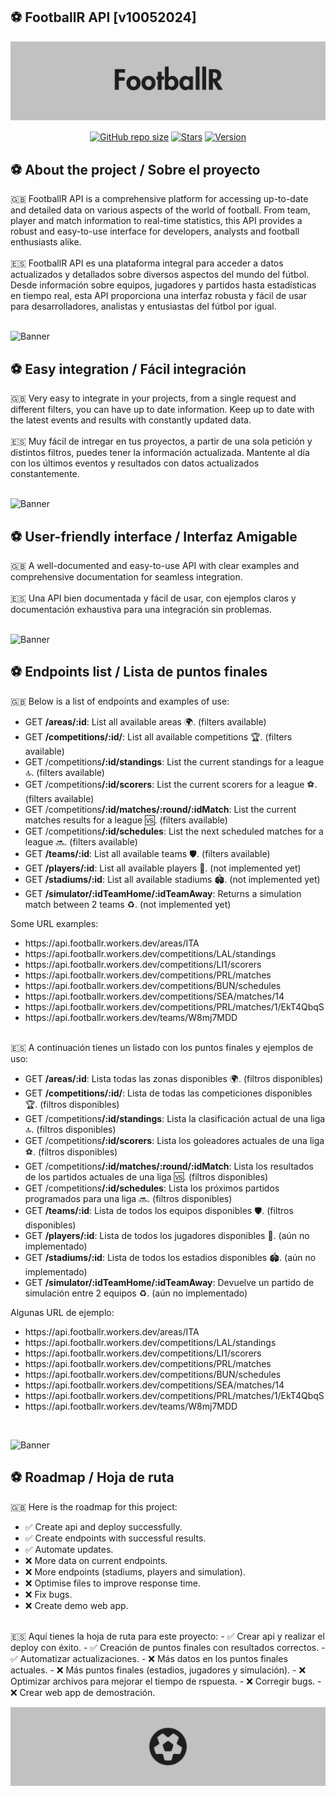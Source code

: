 ## ⚽️ FootballR API [v10052024]

![Banner](https://raw.githubusercontent.com/mzafram2001/footballr-api/main/src/footballr_banner_2.png)

<p align='center'>
   <a href='#'><img align='center' alt='GitHub repo size' src='https://img.shields.io/github/repo-size/mzafram2001/footballr-api?color=C1C1C1&style=for-the-badge&logo=github'></a>
   <a href='https://github.com/mzafram2001/footballr-api/stargazers'><img align='center' alt='Stars' src='https://img.shields.io/github/stars/mzafram2001/footballr-api?color=C1C1C1&style=for-the-badge&logo=data%3Aimage/png%3Bbase64%2CiVBORw0KGgoAAAANSUhEUgAAAB4AAAAdCAYAAAC9pNwMAAAACXBIWXMAAAsTAAALEwEAmpwYAAAAIGNIUk0AAHpFAACAgwAA/FcAAIDoAAB5FgAA8QEAADtfAAAcheDStWoAAAHISURBVHjavJS/a1NRGIafm7RaaGJ1KR0MQUVNBiOhtKLg6GKXItRJVwc3M%2BpW%2Bg/4Fwid3LRLBydBHARBiqSiqcY2UOgipopBQnxdzpXr5dyb5iQnHxw49/z4nvOe7543kIRjPAFywIrL5sARPAF0TT8P/Bw0QcZR7cNIf3VcirNG4ZT5/mOuvONb8YMINMzxyLfiLNAGpmPjPVPrji/F9y3Q8EA1n4oPgNmEuUNgxofitRQowAng8bCKTwFF4CxQBq4BN4%2BY8wXwCvgAfAb2gG828C3gDHDOgIpAIaGWLvELaAG7QBNoAF8DSV8MeJxxkAEWgfoYoU1gPqzxceANcNkztAEsAO3wr/5tBt55hH4C5o0B/fecusBVT/CPpqQ//o1IircJSW81utiWlItzkt5xAGwBl4ZUugNUbB6eZplFU5djjtAeUAXeu3h1CzjtCG4DJ128eq6PN/eLPHDeBVwd4prD3FUXcGkEz%2BiCC/jiCMAlH%2BAN4JmrYpuBhG0/wRCeSqpE1pUkrSes/S5p0pY/CVqwJNmUdD3loFckPbfsKw8CXo5sfC1pKQUYbzckvYzsvzMI%2BJ7x2LsDAOPttqS6pJpt/u8AK65O%2Bt9ReEMAAAAASUVORK5CYII%3D'></a>
<a href='#'><img align='center' alt='Version' src='https://img.shields.io/badge/Version-10052024-C1C1C1?style=for-the-badge&logo=convertio&logoColor=white'></a>
</p>

## ⚽️ About the project / Sobre el proyecto
<div>
  🇬🇧 FootballR API is a comprehensive platform for accessing up-to-date and detailed data on various aspects of the world of football. From team, player and match information to real-time statistics, this API provides a robust and easy-to-use interface for developers, analysts and football enthusiasts alike.
</div>
<br>
<div>
  🇪🇸 FootballR API es una plataforma integral para acceder a datos actualizados y detallados sobre diversos aspectos del mundo del fútbol. Desde información sobre equipos, jugadores y partidos hasta estadísticas en tiempo real, esta API proporciona una interfaz robusta y fácil de usar para desarrolladores, analistas y entusiastas del fútbol por igual.
</div>
<br>

![Banner](#)

## ⚽️ Easy integration / Fácil integración

<div>
  🇬🇧 Very easy to integrate in your projects, from a single request and different filters, you can have up to date information. Keep up to date with the latest events and results with constantly updated data.
</div>
<br>
<div>
  🇪🇸 Muy fácil de intregar en tus proyectos, a partir de una sola petición y distintos filtros, puedes tener la información actualizada. Mantente al día con los últimos eventos y resultados con datos actualizados constantemente.
</div>
<br>

![Banner](#)

## ⚽️ User-friendly interface / Interfaz Amigable

<div>
  🇬🇧 A well-documented and easy-to-use API with clear examples and comprehensive documentation for seamless integration.
</div>
<br>
<div>
  🇪🇸 Una API bien documentada y fácil de usar, con ejemplos claros y documentación exhaustiva para una integración sin problemas.
</div>
<br>

![Banner](#)

## ⚽️ Endpoints list / Lista de puntos finales

<div>
  🇬🇧 Below is a list of endpoints and examples of use:
  <ul>
    <li>GET <b>/areas/:id</b>: List all available areas 🌍. (filters available)</li>
    <li>GET <b>/competitions/:id/</b>: List all available competitions 🏆. (filters available)</li>
    <li>GET /competitions<b>/:id/standings</b>: List the current standings for a league 🔝. (filters available)</li>
    <li>GET /competitions<b>/:id/scorers</b>: List the current scorers for a league ⚽. (filters available)</li>
    <li>GET /competitions<b>/:id/matches/:round/:idMatch</b>: List the current matches results for a league 🆚. (filters available)</li>
    <li>GET /competitions<b>/:id/schedules</b>: List the next scheduled matches for a league 🔜. (filters available)</li>
    <li>GET <b>/teams/:id</b>: List all available teams 🛡️. (filters available)</li>
    <li>GET <b>/players/:id</b>: List all available players 🏃. (not implemented yet)</li>
    <li>GET <b>/stadiums/:id</b>: List all available stadiums 🏟️.  (not implemented yet)</li>
    <li>GET <b>/simulator/:idTeamHome/:idTeamAway</b>: Returns a simulation match between 2 teams ♻️.  (not implemented yet)</li>
  </ul>
  <p>Some URL examples:</p>
  <ul>
    <li>https://api.footballr.workers.dev/areas/ITA</li>
    <li>https://api.footballr.workers.dev/competitions/LAL/standings</li>
    <li>https://api.footballr.workers.dev/competitions/LI1/scorers</li>
    <li>https://api.footballr.workers.dev/competitions/PRL/matches</li>
    <li>https://api.footballr.workers.dev/competitions/BUN/schedules</li>
    <li>https://api.footballr.workers.dev/competitions/SEA/matches/14</li>
    <li>https://api.footballr.workers.dev/competitions/PRL/matches/1/EkT4QbqS</li>
    <li>https://api.footballr.workers.dev/teams/W8mj7MDD</li>
  </ul>
</div>
<br>
<div>
  🇪🇸 A continuación tienes un listado con los puntos finales y ejemplos de uso:
  <ul>
    <li>GET <b>/areas/:id</b>: Lista todas las zonas disponibles 🌍. (filtros disponibles)</li>
    <li>GET <b>/competitions/:id/</b>: Lista de todas las competiciones disponibles 🏆. (filtros disponibles)</li>
    <li>GET /competitions<b>/:id/standings</b>: Lista la clasificación actual de una liga 🔝. (filtros disponibles)</li>
    <li>GET /competitions<b>/:id/scorers</b>: Lista los goleadores actuales de una liga ⚽. (filtros disponibles)</li>
    <li>GET /competitions<b>/:id/matches/:round/:idMatch</b>: Lista los resultados de los partidos actuales de una liga 🆚. (filtros disponibles)</li>
    <li>GET /competitions<b>/:id/schedules</b>: Lista los próximos partidos programados para una liga 🔜. (filtros disponibles)</li>
    <li>GET <b>/teams/:id</b>: Lista de todos los equipos disponibles 🛡️. (filtros disponibles)</li>
    <li>GET <b>/players/:id</b>: Lista de todos los jugadores disponibles 🏃. (aún no implementado)</li>
    <li>GET <b>/stadiums/:id</b>: Lista de todos los estadios disponibles 🏟️.  (aún no implementado)</li>
    <li>GET <b>/simulator/:idTeamHome/:idTeamAway</b>: Devuelve un partido de simulación entre 2 equipos ♻️.  (aún no implementado)</li>
  </ul>
  <p>Algunas URL de ejemplo:</p>
  <ul>
    <li>https://api.footballr.workers.dev/areas/ITA</li>
    <li>https://api.footballr.workers.dev/competitions/LAL/standings</li>
    <li>https://api.footballr.workers.dev/competitions/LI1/scorers</li>
    <li>https://api.footballr.workers.dev/competitions/PRL/matches</li>
    <li>https://api.footballr.workers.dev/competitions/BUN/schedules</li>
    <li>https://api.footballr.workers.dev/competitions/SEA/matches/14</li>
    <li>https://api.footballr.workers.dev/competitions/PRL/matches/1/EkT4QbqS</li>
    <li>https://api.footballr.workers.dev/teams/W8mj7MDD</li>
  </ul>
</div>
<br>

![Banner](#)

## ⚽️ Roadmap / Hoja de ruta

🇬🇧 Here is the roadmap for this project:
- ✅ Create api and deploy successfully.
- ✅ Create endpoints with successful results.
- ✅ Automate updates.
- ❌ More data on current endpoints.
- ❌ More endpoints (stadiums, players and simulation).
- ❌ Optimise files to improve response time.
- ❌ Fix bugs.
- ❌ Create demo web app.
<br>
🇪🇸 Aquí tienes la hoja de ruta para este proyecto:
- ✅ Crear api y realizar el deploy con éxito.
- ✅ Creación de puntos finales con resultados correctos.
- ✅ Automatizar actualizaciones.
- ❌ Más datos en los puntos finales actuales.
- ❌ Más puntos finales (estadios, jugadores y simulación).
- ❌ Optimizar archivos para mejorar el tiempo de rspuesta.
- ❌ Corregir bugs.
- ❌ Crear web app de demostración.
<br>

![Banner](https://raw.githubusercontent.com/mzafram2001/footballr-api/main/src/footballr_banner_1.png)
